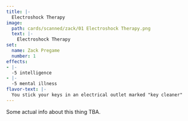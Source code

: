 ```yaml
---
title: |-
  Electroshock Therapy
image: 
  path: cards/scanned/zack/01 Electroshock Therapy.png
  text: |-
    Electroshock Therapy
set:
  name: Zack Pregame
  number: 1
effects: 
- |-
  -5 intelligence
- |-
  -5 mental illness
flavor-text: |-
  You stick your keys in an electrical outlet marked "key cleaner"
---
```

Some actual info about this thing TBA.
